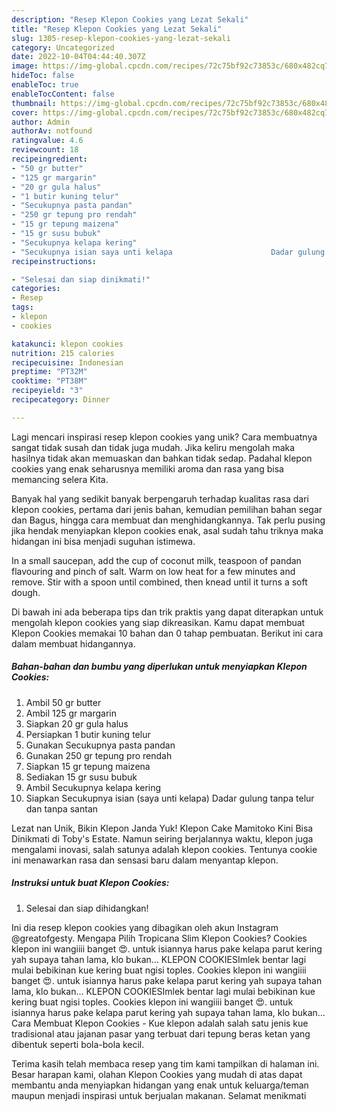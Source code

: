 ```yaml
---
description: "Resep Klepon Cookies yang Lezat Sekali"
title: "Resep Klepon Cookies yang Lezat Sekali"
slug: 1305-resep-klepon-cookies-yang-lezat-sekali
category: Uncategorized
date: 2022-10-04T04:44:40.307Z
image: https://img-global.cpcdn.com/recipes/72c75bf92c73853c/680x482cq70/klepon-cookies-foto-resep-utama.jpg
hideToc: false
enableToc: true
enableTocContent: false
thumbnail: https://img-global.cpcdn.com/recipes/72c75bf92c73853c/680x482cq70/klepon-cookies-foto-resep-utama.jpg
cover: https://img-global.cpcdn.com/recipes/72c75bf92c73853c/680x482cq70/klepon-cookies-foto-resep-utama.jpg
author: Admin
authorAv: notfound
ratingvalue: 4.6
reviewcount: 18
recipeingredient:
- "50 gr butter"
- "125 gr margarin"
- "20 gr gula halus"
- "1 butir kuning telur"
- "Secukupnya pasta pandan"
- "250 gr tepung pro rendah"
- "15 gr tepung maizena"
- "15 gr susu bubuk"
- "Secukupnya kelapa kering"
- "Secukupnya isian saya unti kelapa                      Dadar gulung tanpa telur dan tanpa santan"
recipeinstructions:

- "Selesai dan siap dinikmati!"
categories:
- Resep
tags:
- klepon
- cookies

katakunci: klepon cookies 
nutrition: 215 calories
recipecuisine: Indonesian
preptime: "PT32M"
cooktime: "PT38M"
recipeyield: "3"
recipecategory: Dinner

---
```





Lagi mencari inspirasi resep klepon cookies yang unik? Cara membuatnya sangat tidak susah dan tidak juga mudah. Jika keliru mengolah maka hasilnya tidak akan memuaskan dan bahkan tidak sedap. Padahal klepon cookies yang enak seharusnya memiliki aroma dan rasa yang bisa memancing selera Kita.





Banyak hal yang sedikit banyak berpengaruh terhadap kualitas rasa dari klepon cookies, pertama dari jenis bahan, kemudian pemilihan bahan segar dan Bagus, hingga cara membuat dan menghidangkannya. Tak perlu pusing jika hendak menyiapkan klepon cookies enak,      asal sudah tahu triknya maka hidangan ini bisa menjadi suguhan istimewa.














In a small saucepan, add the cup of coconut milk, teaspoon of pandan flavouring and pinch of salt. Warm on low heat for a few minutes and remove. Stir with a spoon until combined, then knead until it turns a soft dough.






Di bawah ini ada beberapa tips dan trik praktis yang dapat diterapkan untuk mengolah klepon cookies yang siap dikreasikan. Kamu dapat membuat Klepon Cookies memakai 10 bahan dan 0 tahap pembuatan. Berikut ini cara dalam membuat hidangannya.

<!--inarticleads1-->

##### Bahan-bahan dan bumbu yang diperlukan untuk menyiapkan Klepon Cookies:

1. Ambil 50 gr butter
1. Ambil 125 gr margarin
1. Siapkan 20 gr gula halus
1. Persiapkan 1 butir kuning telur
1. Gunakan Secukupnya pasta pandan
1. Gunakan 250 gr tepung pro rendah
1. Siapkan 15 gr tepung maizena
1. Sediakan 15 gr susu bubuk
1. Ambil Secukupnya kelapa kering
1. Siapkan Secukupnya isian (saya unti kelapa)                      Dadar gulung tanpa telur dan tanpa santan


Lezat nan Unik, Bikin Klepon Janda Yuk! Klepon Cake Mamitoko Kini Bisa Dinikmati di Toby&#39;s Estate. Namun seiring berjalannya waktu, klepon juga mengalami inovasi, salah satunya adalah klepon cookies. Tentunya cookie ini menawarkan rasa dan sensasi baru dalam menyantap klepon. 

<!--inarticleads2-->

##### Instruksi untuk buat Klepon Cookies:


1. Selesai dan siap dihidangkan!

Ini dia resep klepon cookies yang dibagikan oleh akun Instagram @greatofgesty. Mengapa Pilih Tropicana Slim Klepon Cookies? Cookies klepon ini wangiiii banget 😍. untuk isiannya harus pake kelapa parut kering yah supaya tahan lama, klo bukan… KLEPON COOKIESImlek bentar lagi mulai bebikinan kue kering buat ngisi toples. Cookies klepon ini wangiiii banget 😍. untuk isiannya harus pake kelapa parut kering yah supaya tahan lama, klo bukan… KLEPON COOKIESImlek bentar lagi mulai bebikinan kue kering buat ngisi toples. Cookies klepon ini wangiiii banget 😍. untuk isiannya harus pake kelapa parut kering yah supaya tahan lama, klo bukan… Cara Membuat Klepon Cookies - Kue klepon adalah salah satu jenis kue tradisional atau jajanan pasar yang terbuat dari tepung beras ketan yang dibentuk seperti bola-bola kecil. 

Terima kasih telah membaca resep yang tim kami tampilkan di halaman ini. Besar harapan kami, olahan Klepon Cookies yang mudah di atas dapat membantu anda menyiapkan hidangan yang enak untuk keluarga/teman maupun menjadi inspirasi untuk berjualan makanan. Selamat menikmati
